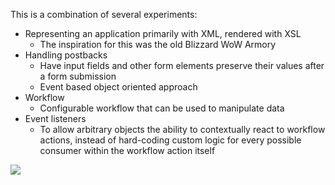 This is a combination of several experiments:

* Representing an application primarily with XML, rendered with XSL
    * The inspiration for this was the old Blizzard WoW Armory
* Handling postbacks
    * Have input fields and other form elements preserve their values after a form submission
    * Event based object oriented approach
* Workflow
    * Configurable workflow that can be used to manipulate data
* Event listeners
    * To allow arbitrary objects the ability to contextually react to workflow actions, instead of hard-coding custom logic for every possible consumer within the workflow action itself

![](https://github.com/kdeloach/labs/raw/master/php/workflow/preview.png)
